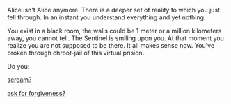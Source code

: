 Alice isn't Alice anymore.  There is a deeper set of reality to which you just fell through.  In an instant you understand everything and yet nothing.

You exist in a black room, the walls could be 1 meter or a million kilometers away, you cannot tell.  The Sentinel is smiling upon you.  At that moment you realize you are not supposed to be there.   It all makes sense now.  You've broken through chroot-jail of this virtual prision.

Do you:

[scream?](../blah-balh/blah-blah.md)

[ask for forgiveness?](https://www.youtube.com/watch?v=fGuR4GOV5L0)